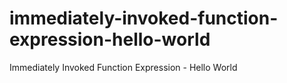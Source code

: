 # immediately-invoked-function-expression-hello-world
Immediately Invoked Function Expression - Hello World
